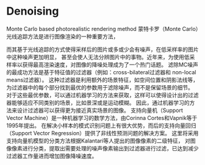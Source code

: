 # Denoising
Monte Carlo based photorealistic rendering method
    蒙特卡罗（Monte Carlo）光线追踪方法是进行图像渲染的一种重要方法，
    
    
 而其基于光线追踪的方式使得采样后的图片或多或少会有噪声，在低采样率的图片中这种噪声更加明显，
 甚至会使人无法分辨图片中的事物。近年来，为使用低采样率以获得最高渲染速度，对图像的降噪处理成为了一个热门话题。
 滤除MC噪声的最成功方法是基于特征值的过滤器（例如：cross-bilateral过滤器和 non-local means过滤器）。
 这种过滤器是利用额外的场景特征，如空间位置和阴影法线等，为过滤器中的每个部分找到最优的参数用于滤除噪声，而不是保留场景的细节。
 对于这些最优参数，可以通过机器学习的方法来获取，这样可以使得设计出的过滤器能够适应不同类别的场景，比如景深或是运动模糊。
 因此，通过机器学习的方法来设计过滤器可以获得更为接近真实场景的图像。
   支持向量机（Support Vector Machine）是一种机器学习的数学方法，由Corinna Cortes和Vapnik等于1995年提出。
 在解决小样本的模式识别问题上有很大优势，而后的支持向量回归（Support Vector Regression）提供了非线性预测问题的解决方案。
 这里将采用支持向量机模型的分类方法根据Kalantari等人提出的图像像素的二级特征，
 对图像像素进行分类，提取出需要处理的噪声像素输出到过滤器进行过滤，已达到减少过滤器工作量进而增加图像降噪速度。
